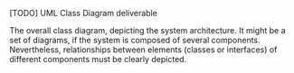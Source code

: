 [TODO] UML Class Diagram deliverable

The overall class diagram, depicting the system architecture. It might be a set of diagrams, if the system is composed of several components. Nevertheless, relationships between elements (classes or interfaces) of different components must be clearly depicted. 